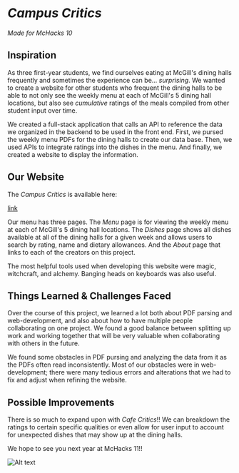 # *Campus Critics*

*Made for McHacks 10*

## **Inspiration**

As three first-year students, we find ourselves eating at McGill's dining halls frequently and sometimes the experience can be... _surprising_. We wanted to create a website for other students who frequent the dining halls to be able to not only see the weekly menu at each of McGill's 5 dining hall locations, but also see _cumulative_ ratings of the meals compiled from other student input over time.

We created a full-stack application that calls an API to reference the data we organized in the backend to be used in the front end. First, we pursed the weekly menu PDFs for the dining halls to create our data base. Then, we used APIs to integrate ratings into the dishes in the menu. And finally, we created a website to display the information.

## **Our Website**

The _Campus Critics_ is available here:

[link](http://mcgill.menu.elliottkalt.com/)

Our menu has three pages. The _Menu_ page is for viewing the weekly menu at each of McGill's 5 dining hall locations. The _Dishes_ page shows all dishes available at all of the dining halls for a given week and allows users to search by rating, name and dietary allowances. And the _About_ page that links to each of the creators on this project.

The most helpful tools used when developing this website were magic, witchcraft, and alchemy. Banging heads on keyboards was also useful.

## **Things Learned & Challenges Faced**

Over the course of this project, we learned a lot both about PDF parsing and web-development, and also about how to have multiple people collaborating on one project. We found a good balance between splitting up work and working together that will be very valuable when collaborating with others in the future.

We found some obstacles in PDF pursing and analyzing the data from it as the PDFs often read inconsistently. Most of our obstacles were in web-development; there were many tedious errors and alterations that we had to fix and adjust when refining the website.

## **Possible Improvements**

There is so much to expand upon with _Cafe Critics_!! We can breakdown the ratings to certain specific qualities or even allow for user input to account for unexpected dishes that may show up at the dining halls.

We hope to see you next year at McHacks 11!!

![Alt text](https://tenor.com/2hRD.gif)
